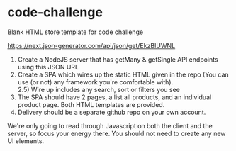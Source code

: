 # code-challenge
Blank HTML store template for code challenge

https://next.json-generator.com/api/json/get/EkzBIUWNL

1) Create a NodeJS server that has getMany & getSingle API endpoints using
this JSON URL
2) Create a SPA which wires up the static HTML given in the repo (You can
use (or not) any framework you're comfortable with).  
2.5) Wire up includes any search, sort or filters you see
3) The SPA should have 2 pages, a list all products, and an individual
product page. Both HTML templates are provided.
4) Delivery should be a separate github repo on your own account.

We're only going to read through Javascript on both the client and the
server, so focus your energy there. You should not need to create any new
UI elements.
